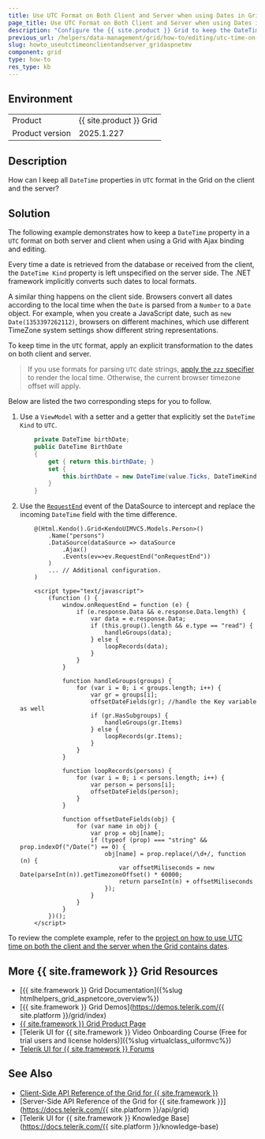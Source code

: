 ```yaml
---
title: Use UTC Format on Both Client and Server when using Dates in Grid
page_title: Use UTC Format on Both Client and Server when using Dates in Grid
description: "Configure the {{ site.product }} Grid to keep the DateTime properties in a UTC format on both server and client."
previous_url: /helpers/data-management/grid/how-to/editing/utc-time-on-both-server-and-client, /html-helpers/data-management/grid/how-to/editing/utc-time-on-both-server-and-client
slug: howto_useutctimeonclientandserver_gridaspnetmv
component: grid
type: how-to
res_type: kb
---
```


## Environment

<table>
 <tr>
  <td>Product</td>
  <td>{{ site.product }} Grid</td>
 </tr>
 <tr>
  <td>Product version</td>
  <td>2025.1.227</td>
 </tr>
</table>

## Description

How can I keep all `DateTime` properties in `UTC` format in the Grid on the client and the server?

## Solution

The following example demonstrates how to keep a `DateTime` property in a `UTC` format on both server and client when using a Grid with Ajax binding and editing.

Every time a date is retrieved from the database or received from the client, the `DateTime Kind` property is left unspecified on the server side. The .NET framework implicitly converts such dates to local formats.

A similar thing happens on the client side. Browsers convert all dates according to the local time when the `Date` is parsed from a `Number` to a `Date` object. For example, when you create a JavaScript date, such as `new Date(1353397262112)`, browsers on different machines, which use different TimeZone system settings show different string representations.

To keep time in the `UTC` format, apply an explicit transformation to the dates on both client and server.

> If you use formats for parsing `UTC` date strings, [apply the `zzz` specifier](https://docs.telerik.com/kendo-ui/framework/globalization/dateparsing#parse-utc-date-strings) to render the local time. Otherwise, the current browser timezone offset will apply.

Below are listed the two corresponding steps for you to follow.

1. Use a `ViewModel` with a setter and a getter that explicitly set the `DateTime Kind` to `UTC`.

    ```C#
        private DateTime birthDate;
        public DateTime BirthDate
        {
            get { return this.birthDate; }
            set {
                this.birthDate = new DateTime(value.Ticks, DateTimeKind.Utc);
            }
        }
    ```

1. Use the [`RequestEnd`](/api/kendo.mvc.ui.fluent/datasourceeventbuilder#requestendsystemstring) event of the DataSource to intercept and replace the incoming `DateTime` field with the time difference.

    ```Razor
        @(Html.Kendo().Grid<KendoUIMVC5.Models.Person>()
            .Name("persons")
            .DataSource(dataSource => dataSource
                .Ajax()
                .Events(ev=>ev.RequestEnd("onRequestEnd"))
            )
            ... // Additional configuration.
        )

        <script type="text/javascript">
            (function () {
                window.onRequestEnd = function (e) {
                    if (e.response.Data && e.response.Data.length) {
                        var data = e.response.Data;
                        if (this.group().length && e.type == "read") {
                            handleGroups(data);
                        } else {
                            loopRecords(data);
                        }
                    }
                }

                function handleGroups(groups) {
                    for (var i = 0; i < groups.length; i++) {
                        var gr = groups[i];
                        offsetDateFields(gr); //handle the Key variable as well
                        if (gr.HasSubgroups) {
                            handleGroups(gr.Items)
                        } else {
                            loopRecords(gr.Items);
                        }
                    }
                }

                function loopRecords(persons) {
                    for (var i = 0; i < persons.length; i++) {
                        var person = persons[i];
                        offsetDateFields(person);
                    }
                }

                function offsetDateFields(obj) {
                    for (var name in obj) {
                        var prop = obj[name];
                        if (typeof (prop) === "string" && prop.indexOf("/Date(") == 0) {
                            obj[name] = prop.replace(/\d+/, function (n) {
                                var offsetMiliseconds = new Date(parseInt(n)).getTimezoneOffset() * 60000;
                                return parseInt(n) + offsetMiliseconds
                            });
                        }
                    }
                }
            })();
        </script>
    ```

To review the complete example, refer to the [project on how to use UTC time on both the client and the server when the Grid contains dates](https://github.com/telerik/ui-for-aspnet-mvc-examples/tree/master/Telerik.Examples.Mvc/Telerik.Examples.Mvc/Areas/GridDateUtcOnServerAndClient).

## More {{ site.framework }} Grid Resources

* [{{ site.framework }} Grid Documentation]({%slug htmlhelpers_grid_aspnetcore_overview%})
* [{{ site.framework }} Grid Demos](https://demos.telerik.com/{{ site.platform }}/grid/index)
* [{{ site.framework }} Grid Product Page](https://www.telerik.com/aspnet-mvc/grid)
* [Telerik UI for {{ site.framework }} Video Onboarding Course (Free for trial users and license holders)]({%slug virtualclass_uiformvc%})
* [Telerik UI for {{ site.framework }} Forums](https://www.telerik.com/forums/aspnet-mvc)

## See Also

* [Client-Side API Reference of the Grid for {{ site.framework }}](https://docs.telerik.com/kendo-ui/api/javascript/ui/grid)
* [Server-Side API Reference of the Grid for {{ site.framework }}](https://docs.telerik.com/{{ site.platform }}/api/grid)
* [Telerik UI for {{ site.framework }} Knowledge Base](https://docs.telerik.com/{{ site.platform }}/knowledge-base)

